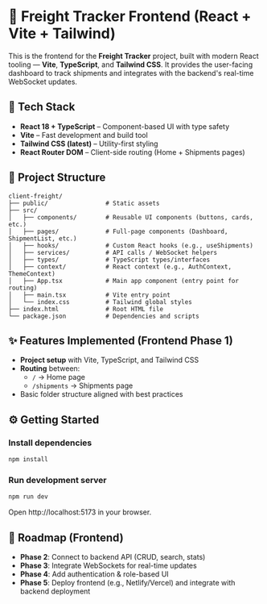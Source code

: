 # 🚀 Freight Tracker Frontend (React + Vite + Tailwind)

This is the frontend for the **Freight Tracker** project, built with modern React tooling — **Vite**, **TypeScript**, and **Tailwind CSS**. It provides the user-facing dashboard to track shipments and integrates with the backend's real-time WebSocket updates.

## 🧰 Tech Stack

- **React 18 + TypeScript** – Component-based UI with type safety
- **Vite** – Fast development and build tool
- **Tailwind CSS (latest)** – Utility-first styling
- **React Router DOM** – Client-side routing (Home + Shipments pages)

## 📂 Project Structure

```
client-freight/
├── public/                # Static assets
├── src/
│   ├── components/        # Reusable UI components (buttons, cards, etc.)
│   ├── pages/             # Full-page components (Dashboard, ShipmentList, etc.)
│   ├── hooks/             # Custom React hooks (e.g., useShipments)
│   ├── services/          # API calls / WebSocket helpers
│   ├── types/             # TypeScript types/interfaces
│   ├── context/           # React context (e.g., AuthContext, ThemeContext)
│   ├── App.tsx            # Main app component (entry point for routing)
│   ├── main.tsx           # Vite entry point
│   └── index.css          # Tailwind global styles
├── index.html             # Root HTML file
└── package.json           # Dependencies and scripts
```

## ✨ Features Implemented (Frontend Phase 1)

- **Project setup** with Vite, TypeScript, and Tailwind CSS
- **Routing** between:
  - `/` → Home page
  - `/shipments` → Shipments page
- Basic folder structure aligned with best practices

## ⚙️ Getting Started

### Install dependencies

```bash
npm install
```

### Run development server

```bash
npm run dev
```

Open http://localhost:5173 in your browser.

## 📌 Roadmap (Frontend)

- **Phase 2**: Connect to backend API (CRUD, search, stats)
- **Phase 3**: Integrate WebSockets for real-time updates
- **Phase 4**: Add authentication & role-based UI
- **Phase 5**: Deploy frontend (e.g., Netlify/Vercel) and integrate with backend deployment
